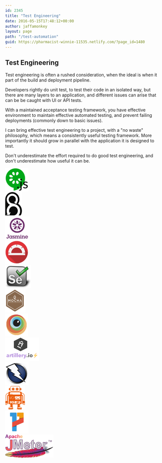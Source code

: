 ```yaml
---
id: 2345
title: "Test Engineering"
date: 2016-05-15T17:48:12+00:00
author: jaffamonkey
layout: page
path: "/test-automation"
guid: https://pharmacist-winnie-11535.netlify.com/?page_id=1480
---
```


<!--An often rushed consideration, the ideal is when it's runs parallel to development.-->

<section class="text-left">
  <div class="container">
    <div class="row">
      <div class="col-lg-12">

<h2 class="section-heading">Test Engineering</h2>

<p>Test engineering is often a rushed consideration, when the ideal is when it part of the build and deployment pipeline.</p>
<p>Developers rightly do unit test, to test their code in an isolated way, but there are many layers to an application, and different issues can arise that can be be caught with UI or API tests.</p>
<p>With a maintained acceptance testing framework, you have effective environment to maintain effective automated testing, and prevent failing deployments (commonly down to basic issues).</p>
<p>I can bring effective test engineering to a project, with a "no waste" philosophy, which means a consistently useful testing framework. More importantly it should grow in parallel with the application it is designed to test.</p>
<p>Don't underestimate the effort required to do good test engineering, and don't underestimate how useful it can be. 
      </div>
    </div>
  </div>
</section>
  <div class="container">
    <div class="row">
      <div class="col-lg-3 col-6">
        <div class="service-box" data-toggle="tooltip" data-placement="top" title="HTML">
        <img src="cucumberjs.png" alt="CucumberJS" height="75px">
        </div>
      </div>
      <div class="col-lg-3 col-6">
        <div class="service-box" data-toggle="tooltip" data-placement="top" title="JavaScript">
        <img src="behat.png" alt="Webdriver IO" height="75px">
        </div>
      </div>
      <div class="col-lg-3 col-6">
        <div class="service-box" data-toggle="tooltip" data-placement="top" title="Node.js">
        <img src="jasmine.png" alt="CucumberJS" height="75px">
        </div>
      </div>
      <div class="col-lg-3 col-6">
        <div class="service-box" data-toggle="tooltip" data-placement="top" title="Gulp">
        <img src="protractor.png" alt="CucumberJS" height="75px">
        </div>
      </div>
    </div>
    <div class="row">
      <div class="col-lg-3 col-6 ">
        <div class="service-box" data-toggle="tooltip" data-placement="top" title="PHP">
        <img src="selenium.png" alt="Selenium" height="75px">
        </div>
      </div>
      <div class="col-lg-3 col-6 ">
        <div class="service-box" data-toggle="tooltip" data-placement="top" title="Perl">
        <img src="mocha.png" alt="Mocha" height="75px">
        </div>
      </div>
      <div class="col-lg-3 col-6 ">
        <div class="service-box" data-toggle="tooltip" data-placement="top" title="Swift">
        <img src="browserstack.png" alt="CucumberJS" height="75px">
        </div>
      </div>
      <div class="col-lg-3 col-6 ">
        <div class="service-box" data-toggle="tooltip" data-placement="top" title="Titanium">
        <img src="artilleryio.png" alt="ArtilleryIO" height="75px">
        </div>
      </div>
    </div>
    <div class="row">
          <div class="col-lg-3 col-6 ">
            <div class="service-box" data-toggle="tooltip" data-placement="top" title="PHP">
        <img src="zaproxy.png" alt="Zaproxy" height="75px">
            </div>
          </div>
          <div class="col-lg-3 col-6 ">
            <div class="service-box" data-toggle="tooltip" data-placement="top" title="Perl">
        <img src="wdio.png" alt="WebdriverIO" height="75px">
            </div>
          </div>
          <div class="col-lg-3 col-6 ">
            <div class="service-box" data-toggle="tooltip" data-placement="top" title="Swift">
        <img src="pa11y.png" alt="Pa11y" height="75px">
            </div>
          </div>
          <div class="col-lg-3 col-6 ">
            <div class="service-box" data-toggle="tooltip" data-placement="top" title="Titanium">
            <img src="jmeter.png" alt="JMeter" height="75px">
            </div>
          </div>
        </div>
     </div>
  </div>